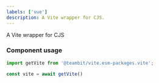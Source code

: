 ```yaml
---
labels: ['vue']
description: A Vite wrapper for CJS.
---
```


A Vite wrapper for CJS

### Component usage

```ts
import getVite from '@teambit/vite.esm-packages.vite';

const vite = await getVite()
```
